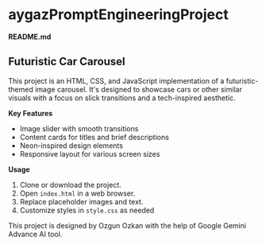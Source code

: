 # aygazPromptEngineeringProject

**README.md**

## Futuristic Car Carousel

This project is an HTML, CSS, and JavaScript implementation of a futuristic-themed image carousel. It's designed to showcase cars or other similar visuals with a focus on slick transitions and a tech-inspired aesthetic.

**Key Features**

*   Image slider with smooth transitions
*   Content cards for titles and brief descriptions
*   Neon-inspired design elements
*   Responsive layout for various screen sizes

**Usage**

1.  Clone or download the project.
2.  Open `index.html` in a web browser.
3.  Replace placeholder images and text.
4.  Customize styles in `style.css` as needed


This project is designed by Ozgun Ozkan with the help of Google Gemini Advance AI tool.

